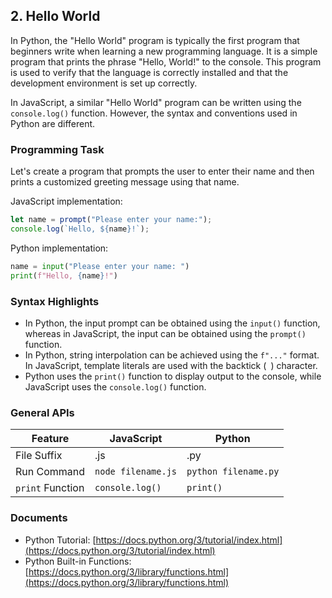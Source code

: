 

## 2. Hello World

In Python, the "Hello World" program is typically the first program that beginners write when learning a new programming language. It is a simple program that prints the phrase "Hello, World!" to the console. This program is used to verify that the language is correctly installed and that the development environment is set up correctly.

In JavaScript, a similar "Hello World" program can be written using the `console.log()` function. However, the syntax and conventions used in Python are different. 

### Programming Task

Let's create a program that prompts the user to enter their name and then prints a customized greeting message using that name.

JavaScript implementation:

```javascript
let name = prompt("Please enter your name:");
console.log(`Hello, ${name}!`);
```

Python implementation:

```python
name = input("Please enter your name: ")
print(f"Hello, {name}!")
```

### Syntax Highlights

- In Python, the input prompt can be obtained using the `input()` function, whereas in JavaScript, the input can be obtained using the `prompt()` function.
- In Python, string interpolation can be achieved using the `f"..."` format. In JavaScript, template literals are used with the backtick (` `) character.
- Python uses the `print()` function to display output to the console, while JavaScript uses the `console.log()` function.



### General APIs

| Feature | JavaScript | Python |
|---------|------------|--------|
| File Suffix | .js | .py |
| Run Command | `node filename.js` | `python filename.py` |
| `print` Function | `console.log()` | `print()` |

### Documents

- Python Tutorial: [https://docs.python.org/3/tutorial/index.html](https://docs.python.org/3/tutorial/index.html)
- Python Built-in Functions: [https://docs.python.org/3/library/functions.html](https://docs.python.org/3/library/functions.html)

